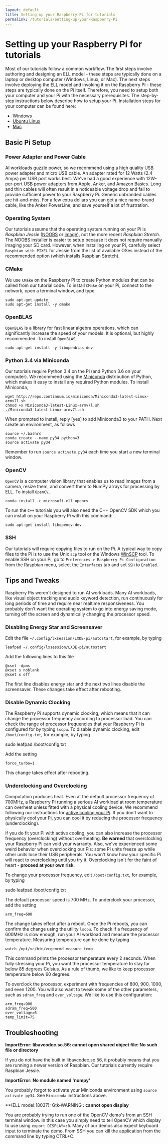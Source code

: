 ```yaml
---
layout: default
title: Setting up your Raspberry Pi for tutorials
permalink: /tutorials/Setting-up-your-Raspberry-Pi
---
```


# Setting up your Raspberry Pi for tutorials

Most of our tutorials follow a common workflow. The first steps involve authoring and designing an ELL model - these steps are typically done on a laptop or desktop computer (Windows, Linux, or Mac). The next steps involve deploying the ELL model and invoking it on the Raspberry Pi - these steps are typically done on the Pi itself. Therefore, you need to setup both your computer and your Pi with the necessary prerequisites. The step-by-step instructions below describe how to setup your Pi. Installation steps for your computer can be found here:

* [Windows](https://github.com/Microsoft/ELL/blob/master/INSTALL-Windows.md)
* [Ubuntu Linux](https://github.com/Microsoft/ELL/blob/master/INSTALL-Ubuntu.md)
* [Mac](https://github.com/Microsoft/ELL/blob/master/INSTALL-Mac.md)

## Basic Pi Setup

### Power Adapter and Power Cable
AI workloads guzzle power, so we recommend using a high quality USB power adapter and micro USB cable. An adapter rated for 12 Watts (2.4 Amps) per USB port works best. We've had a good experience with 12W-per-port USB power adapters from Apple, Anker, and Amazon Basics. Long and thin cables will often result in a noticeable voltage drop and fail to provide sufficient power to your Raspberry Pi. Generic unbranded cables are hit-and-miss. For a few extra dollars you can get a nice name-brand cable, like the Anker PowerLine, and save yourself a lot of frustration.

### Operating System
Our tutorials assume that the operating system running on your Pi is *Raspbian Jessie* ([NOOBS](https://downloads.raspberrypi.org/NOOBS/images/NOOBS-2017-07-05/) or [image](https://downloads.raspberrypi.org/raspbian/images/raspbian-2017-07-05/)), not the more recent *Raspbian Stretch*. 
The NOOBS installer is easier to setup because it does not require manually imaging your SD card. However, when installing on your Pi, carefully select `Raspbian with PIXEL` for Jessie from the list of available OSes instead of the recommended option (which installs Raspbian Stretch).

### CMake
We use `CMake` on the Raspberry Pi to create Python modules that can be called from our tutorial code. To install `CMake` on your Pi, connect to the network, open a terminal window, and type

    sudo apt-get update
    sudo apt-get install -y cmake

### OpenBLAS
`OpenBLAS` is a library for fast linear algebra operations, which can significantly increase the speed of your models. It is optional, but highly recommended. To install `OpenBLAS`,

    sudo apt-get install -y libopenblas-dev

### Python 3.4 via Miniconda
Our tutorials require Python 3.4 on the Pi (and Python 3.6 on your computer). We recommend using the [Miniconda](https://conda.io/miniconda.html) distribution of Python, which makes it easy to install any required Python modules. To install Miniconda,

    wget http://repo.continuum.io/miniconda/Miniconda3-latest-Linux-armv7l.sh
    chmod +x Miniconda3-latest-Linux-armv7l.sh
    ./Miniconda3-latest-Linux-armv7l.sh

When prompted to install, reply [yes] to add Miniconda3 to your PATH. Next create an environment, as follows

    source ~/.bashrc
    conda create --name py34 python=3
    source activate py34

Remember to run `source activate py34` each time you start a new terminal window.

### OpenCV
`OpenCV` is a computer vision library that enables us to read images from a camera, resize them, and convert them to NumPy arrays for processing by ELL. To install `OpenCV`,

    conda install -c microsoft-ell opencv

To run the `C++` tutorials you will also need the C++ OpenCV SDK which you can install on your Raspberry Pi with this command:

    sudo apt-get install libopencv-dev

### SSH
Our tutorials will require copying files to run on the Pi. A typical way to copy files to the Pi is to use the Unix `scp` tool or the Windows [WinSCP](https://winscp.net/eng/index.php) tool.
To enable SSH on your Pi, go to `Preferences > Raspberry Pi Configuration` from the Raspbian menu, select the `Interfaces` tab and set `SSH` to `Enabled`.

## Tips and Tweaks

Raspberry Pis weren't designed to run AI workloads. Many AI workloads, like visual object tracking and audio keyword detection, run continuously for long periods of time and require near realtime responsiveness. You probably don't want the operating system to go into energy saving mode, turning off the screen and dynamically changing the processor speed.

### Disabling Energy Star and Screensaver

Edit the file `~/.config/lxsession/LXDE-pi/autostart`, for example, by typing

    leafpad ~/.config/lxsession/LXDE-pi/autostart

Add the following lines to this file

    @xset -dpms
    @xset s noblank
    @xset s off

The first line disables energy star and the next two lines disable the screensaver. These changes take effect after rebooting.

### Disable Dynamic Clocking

The Raspberry Pi supports dynamic clocking, which means that it can change the processor frequency according to processor load. You can check the range of processor frequencies that your Raspberry Pi is configured for by typing `lscpu`. To disable dynamic clocking, edit `/boot/config.txt`, for example, by typing

   sudo leafpad /boot/config.txt

Add the setting

    force_turbo=1

This change takes effect after rebooting.

### Underclocking and Overclocking

Computation produces heat. Even at the default processor frequency of 700MHz, a Raspberry Pi running a serious AI workload at room temperature can overheat unless fitted with a physical cooling device. We recommend following our instructions for [active cooling your Pi](/ELL/tutorials/Active-Cooling-your-Raspberry-Pi-3/). If you don't want to physically cool your Pi, you can cool it by reducing the processor frequency (underclocking).

If you do fit your Pi with active cooling, you can also increase the processor frequency (overclocking) without overheating. **Be warned** that overclocking your Raspberry Pi can void your warranty. Also, we've experienced some weird behavior when overclocking our Pis: some Pi units freeze up while other units lose their USB peripherals. You won't know how your specific Pi will react to overclocking until you try it. Overclocking isn't for the faint of heart - **proceed at your own risk**.

To change your processor frequency, edit `/boot/config.txt`, for example, by typing

   sudo leafpad /boot/config.txt

The default processor speed is 700 MHz. To underclock your processor, add the setting

    arm_freq=600

The change takes effect after a reboot. Once the Pi reboots, you can confirm the change using the utility `lscpu`. To check if a frequency of 600MHz is slow enough, run your AI workload and measure the processor temperature. Measuring temperature can be done by typing

    watch /opt/vc/bin/vcgencmd measure_temp

This command prints the processor temperature every 2 seconds. When fully stressing your Pi, you want the processor temperature to stay far below 85 degrees Celsius. As a rule of thumb, we like to keep processor temperature below 60 degrees.

To overclock the processor, experiment with frequencies of 800, 900, 1000, and even 1200. You will also want to tweak some of the other parameters, such as `sdram_freq` and `over_voltage`. We like to use this configuration:

    arm_freq=900
    sdram_freq=500
    over_voltage=6
    temp_limit=75

## Troubleshooting

**ImportError: libavcodec.so.56: cannot open shared object file: No such file or directory**

If you do not have the built in libavcodec.so.56, it probably means that you are running a newer version of Raspbian. Our tutorials currently require Raspbian Jessie.


**ImportError: No module named 'numpy'**

You probably forgot to activate your Miniconda environment using `source activate py34`. See `Miniconda` instructions above.

**(ELL model:18037): Gtk-WARNING **: cannot open display**

You are probably trying to run one of the OpenCV demo's from an SSH terminal window.  In this case you simply need to tell
OpenCV which display to use using `export DISPLAY=:0`. Many of our demos also expect keyboard input to terminate the demo.
From SSH you can kill the application from the command line by typing CTRL+C.